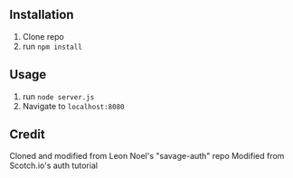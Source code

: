 ## Installation

1. Clone repo
2. run `npm install`

## Usage

1. run `node server.js`
2. Navigate to `localhost:8080`

## Credit

Cloned and modified from Leon Noel's "savage-auth" repo
Modified from Scotch.io's auth tutorial
